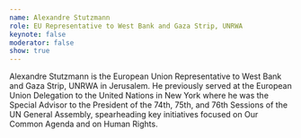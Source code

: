 ```yaml
---
name: Alexandre Stutzmann
role: EU Representative to West Bank and Gaza Strip, UNRWA
keynote: false
moderator: false
show: true
---
```


Alexandre Stutzmann is the European Union Representative to West Bank and Gaza Strip, UNRWA in Jerusalem. He previously served at the European Union Delegation to the United Nations in New York where he was the Special Advisor to the President of the 74th, 75th, and 76th Sessions of the UN General Assembly, spearheading key initiatives focused on Our Common Agenda and on Human Rights.
